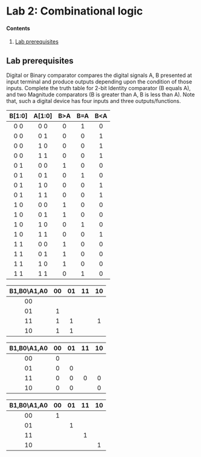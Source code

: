 # Lab 2: Combinational logic

#### Contents

1. [Lab prerequisites](#Lab-prerequisites)



## Lab prerequisites

Digital or Binary comparator compares the digital signals A, B presented at input terminal and produce outputs depending upon the condition of those inputs. Complete the truth table for 2-bit Identity comparator (B equals A), and two Magnitude comparators (B is greater than A, B is less than A). Note that, such a digital device has four inputs and three outputs/functions.

|**B[1:0]**|**A[1:0]**|**B>A**|**B=A**|**B<A**|
| :-: | :-: | :-: | :-: | :-: |
| 0 0 | 0 0 | 0 | 1 | 0 | 
| 0 0 | 0 1 | 0 | 0 | 1 | 
| 0 0 | 1 0 | 0 | 0 | 1 | 
| 0 0 | 1 1 | 0 | 0 | 1 | 
| 0 1 | 0 0 | 1 | 0 | 0 | 
| 0 1 | 0 1 | 0 | 1 | 0 | 
| 0 1 | 1 0 | 0 | 0 | 1 | 
| 0 1 | 1 1 | 0 | 0 | 1 | 
| 1 0 | 0 0 | 1 | 0 | 0 | 
| 1 0 | 0 1 | 1 | 0 | 0 | 
| 1 0 | 1 0 | 0 | 1 | 0 | 
| 1 0 | 1 1 | 0 | 0 | 1 | 
| 1 1 | 0 0 | 1 | 0 | 0 |
| 1 1 | 0 1 | 1 | 0 | 0 | 
| 1 1 | 1 0 | 1 | 0 | 0 | 
| 1 1 | 1 1 | 0 | 1 | 0 |   
  
| **B1,B0\A1,A0** | **00** | **01** | **11** | **10** |
| :-: | :-: | :-: | :-: | :-: |
| 00 |  |  |  |  |
| 01 | 1 |  |  |  |
| 11 | 1 | 1 |  | 1 |
| 10 | 1 | 1 |  |  |

| **B1,B0\A1,A0** | **00** | **01** | **11** | **10** |
| :-: | :-: | :-: | :-: | :-: |
| 00 | 0 |  |  |  |
| 01 | 0 | 0 |  |  |
| 11 | 0 | 0 | 0 | 0 |
| 10 | 0 | 0 |  | 0 |

| **B1,B0\A1,A0** | **00** | **01** | **11** | **10** |
| :-: | :-: | :-: | :-: | :-: |
| 00 | 1 |  |  |  |
| 01 |  | 1 |  |  |
| 11 |  |  | 1 |  |
| 10 |  |  |  | 1 |
